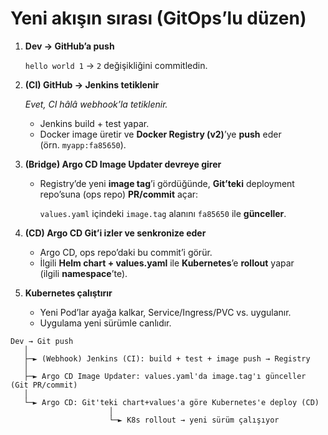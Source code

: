 # Yeni akışın sırası (GitOps’lu düzen)

1. **Dev → GitHub’a push**
    
    `hello world 1` → `2` değişikliğini commitledin.
    
2. **(CI) GitHub → Jenkins tetiklenir**
    
    *Evet, CI hâlâ webhook’la tetiklenir.*
    
    - Jenkins build + test yapar.
    - Docker image üretir ve **Docker Registry (v2)**’ye **push** eder (örn. `myapp:fa85650`).
3. **(Bridge) Argo CD Image Updater devreye girer**
    - Registry’de yeni **image tag**’i gördüğünde, **Git’teki** deployment repo’suna (ops repo) **PR/commit** açar:
        
        `values.yaml` içindeki `image.tag` alanını `fa85650` ile **günceller**.
        
4. **(CD) Argo CD Git’i izler ve senkronize eder**
    - Argo CD, ops repo’daki bu commit’i görür.
    - İlgili **Helm chart + values.yaml** ile **Kubernetes**’e **rollout** yapar (ilgili **namespace**’te).
5. **Kubernetes çalıştırır**
    - Yeni Pod’lar ayağa kalkar, Service/Ingress/PVC vs. uygulanır.
    - Uygulama yeni sürümle canlıdır.

```
Dev → Git push
   │
   ├─► (Webhook) Jenkins (CI): build + test + image push → Registry
   │
   ├─► Argo CD Image Updater: values.yaml'da image.tag'ı günceller (Git PR/commit)
   │
   └─► Argo CD: Git'teki chart+values'a göre Kubernetes'e deploy (CD)
                      │
                      └─► K8s rollout → yeni sürüm çalışıyor

```
